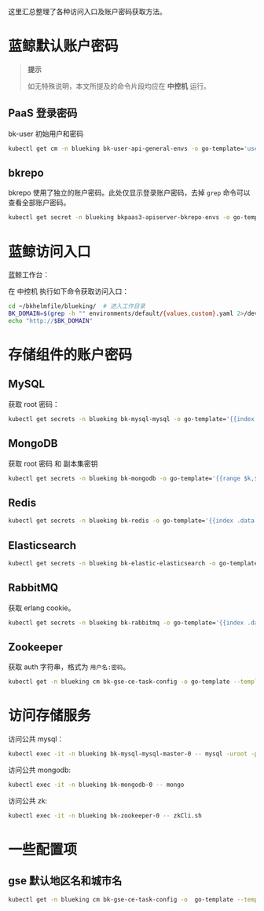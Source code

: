 这里汇总整理了各种访问入口及账户密码获取方法。

# 蓝鲸默认账户密码
>**提示**
>
>如无特殊说明，本文所提及的命令片段均应在 **中控机** 运行。

## PaaS 登录密码
bk-user 初始用户和密码
``` bash
kubectl get cm -n blueking bk-user-api-general-envs -o go-template='user={{.data.INITIAL_ADMIN_USERNAME}}{{"\n"}}password={{ .data.INITIAL_ADMIN_PASSWORD }}{{"\n"}}'
```

## bkrepo
bkrepo 使用了独立的账户密码。此处仅显示登录账户密码，去掉 `grep` 命令可以查看全部账户密码。
``` bash
kubectl get secret -n blueking bkpaas3-apiserver-bkrepo-envs -o go-template='{{range $k,$v := .data}}{{$k}}={{$v|base64decode}}{{"\n"}}{{end}}' | grep ADMIN
```

# 蓝鲸访问入口
蓝鲸工作台：

在 中控机 执行如下命令获取访问入口：
``` bash
cd ~/bkhelmfile/blueking/  # 进入工作目录
BK_DOMAIN=$(grep -h "" environments/default/{values,custom}.yaml 2>/dev/null | yq e '.domain.bkDomain' -)  # 读取默认或自定义域名
echo "http://$BK_DOMAIN"
```

# 存储组件的账户密码
## MySQL
获取 root 密码：
``` bash
kubectl get secrets -n blueking bk-mysql-mysql -o go-template='{{index .data "mysql-root-password" | base64decode}}{{"\n"}}'
```

## MongoDB
获取 root 密码 和 副本集密钥
``` bash
kubectl get secrets -n blueking bk-mongodb -o go-template='{{range $k,$v := .data}}{{$k}}={{$v|base64decode}}{{"\n"}}{{end}}'
```

## Redis
``` bash
kubectl get secrets -n blueking bk-redis -o go-template='{{index .data "redis-password" | base64decode }}{{"\n"}}'
```

## Elasticsearch
``` bash
kubectl get secrets -n blueking bk-elastic-elasticsearch -o go-template='{{index .data "elasticsearch-password" | base64decode }}{{"\n"}}'
```

## RabbitMQ
获取 erlang cookie。
``` bash
kubectl get secrets -n blueking bk-rabbitmq -o go-template='{{index .data "rabbitmq-erlang-cookie" | base64decode }}{{"\n"}}'
```

## Zookeeper
获取 auth 字符串，格式为 `用户名:密码`。
``` bash
kubectl get -n blueking cm bk-gse-ce-task-config -o go-template --template '{{index .data "task.conf" }}' | jq -r ".zkauth"
```

# 访问存储服务
访问公共 mysql：
``` bash
kubectl exec -it -n blueking bk-mysql-mysql-master-0 -- mysql -uroot -p密码
```

访问公共 mongodb:
``` bash
kubectl exec -it -n blueking bk-mongodb-0 -- mongo
```

访问公共 zk:
``` bash
kubectl exec -it -n blueking bk-zookeeper-0 -- zkCli.sh
```

# 一些配置项
## gse 默认地区名和城市名
``` bash
kubectl get -n blueking cm bk-gse-ce-task-config -o  go-template --template '{{ index (.data) "task.conf" }}' |  jq '. | {default_region: ."dftregid", default_city: ."dftcityid"}'
```
